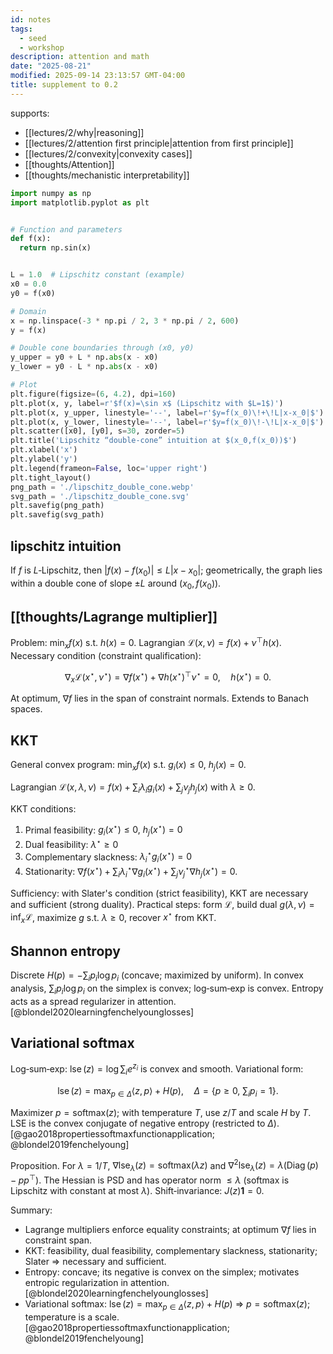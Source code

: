 ```yaml
---
id: notes
tags:
  - seed
  - workshop
description: attention and math
date: "2025-08-21"
modified: 2025-09-14 23:13:57 GMT-04:00
title: supplement to 0.2
---
```


supports:

- [[lectures/2/why|reasoning]]
- [[lectures/2/attention first principle|attention from first principle]]
- [[lectures/2/convexity|convexity cases]]
- [[thoughts/Attention]]
- [[thoughts/mechanistic interpretability]]

```python title="lipschitz.py"
import numpy as np
import matplotlib.pyplot as plt


# Function and parameters
def f(x):
  return np.sin(x)


L = 1.0  # Lipschitz constant (example)
x0 = 0.0
y0 = f(x0)

# Domain
x = np.linspace(-3 * np.pi / 2, 3 * np.pi / 2, 600)
y = f(x)

# Double cone boundaries through (x0, y0)
y_upper = y0 + L * np.abs(x - x0)
y_lower = y0 - L * np.abs(x - x0)

# Plot
plt.figure(figsize=(6, 4.2), dpi=160)
plt.plot(x, y, label=r'$f(x)=\sin x$ (Lipschitz with $L=1$)')
plt.plot(x, y_upper, linestyle='--', label=r'$y=f(x_0)\!+\!L|x-x_0|$')
plt.plot(x, y_lower, linestyle='--', label=r'$y=f(x_0)\!-\!L|x-x_0|$')
plt.scatter([x0], [y0], s=30, zorder=5)
plt.title('Lipschitz “double-cone” intuition at $(x_0,f(x_0))$')
plt.xlabel('x')
plt.ylabel('y')
plt.legend(frameon=False, loc='upper right')
plt.tight_layout()
png_path = './lipschitz_double_cone.webp'
svg_path = './lipschitz_double_cone.svg'
plt.savefig(png_path)
plt.savefig(svg_path)
```

## lipschitz intuition

If $f$ is $L$‑Lipschitz, then $|f(x)-f(x_0)|\le L|x-x_0|$; geometrically, the graph lies within a double cone of slope $\pm L$ around $(x_0,f(x_0))$.

## [[thoughts/Lagrange multiplier]]

Problem: $\min_x f(x)$ s.t. $h(x)=0$. Lagrangian $\mathcal L(x,\nu)=f(x)+\nu^\top h(x)$. Necessary condition (constraint qualification):

$$
\nabla_x \mathcal L(x^\star,\nu^\star)=\nabla f(x^\star)+\nabla h(x^\star)^\top\nu^\star=0,\quad h(x^\star)=0.
$$

At optimum, $\nabla f$ lies in the span of constraint normals. Extends to Banach spaces.

## KKT

General convex program: $\min_x f(x)$ s.t. $g_i(x)\le0$, $h_j(x)=0$.

Lagrangian $\mathcal L(x,\lambda,\nu)=f(x)+\sum_i\lambda_i g_i(x)+\sum_j\nu_j h_j(x)$ with $\lambda\ge0$.

KKT conditions:

1. Primal feasibility: $g_i(x^\star)\le0,\ h_j(x^\star)=0$
2. Dual feasibility: $\lambda^\star\ge0$
3. Complementary slackness: $\lambda_i^\star g_i(x^\star)=0$
4. Stationarity: $\nabla f(x^\star)+\sum_i\lambda_i^\star\nabla g_i(x^\star)+\sum_j\nu_j^\star\nabla h_j(x^\star)=0$.

Sufficiency: with Slater's condition (strict feasibility), KKT are necessary and sufficient (strong duality). Practical steps: form $\mathcal L$, build dual $g(\lambda,\nu)=\inf_x\mathcal L$, maximize $g$ s.t. $\lambda\ge0$, recover $x^\star$ from KKT.

## Shannon entropy

Discrete $H(p)=-\sum_i p_i\log p_i$ (concave; maximized by uniform). In convex analysis, $\sum_i p_i\log p_i$ on the simplex is convex; log‑sum‑exp is convex. Entropy acts as a spread regularizer in attention. [@blondel2020learningfenchelyounglosses]

## Variational softmax

Log‑sum‑exp: $\operatorname{lse}(z)=\log\sum_i e^{z_i}$ is convex and smooth. Variational form:

$$
\operatorname{lse}(z)=\max_{p\in\Delta}\langle z,p\rangle+H(p),\quad \Delta=\{p\ge0,\ \sum_i p_i=1\}.
$$

Maximizer $p=\mathrm{softmax}(z)$; with temperature $T$, use $z/T$ and scale $H$ by $T$. LSE is the convex conjugate of negative entropy (restricted to $\Delta$). [@gao2018propertiessoftmaxfunctionapplication; @blondel2019fenchelyoung]

Proposition. For $\lambda=1/T$, $\nabla\mathrm{lse}_\lambda(z)=\mathrm{softmax}(\lambda z)$ and $\nabla^2\mathrm{lse}_\lambda(z)=\lambda(\operatorname{Diag}(p)-pp^\top)$. The Hessian is PSD and has operator norm $\le \lambda$ (softmax is Lipschitz with constant at most $\lambda$). Shift‑invariance: $J(z)\mathbf{1}=0$.

Summary:

- Lagrange multipliers enforce equality constraints; at optimum $\nabla f$ lies in constraint span.
- KKT: feasibility, dual feasibility, complementary slackness, stationarity; Slater ⇒ necessary and sufficient.
- Entropy: concave; its negative is convex on the simplex; motivates entropic regularization in attention. [@blondel2020learningfenchelyounglosses]
- Variational softmax: $\operatorname{lse}(z)=\max_{p\in\Delta}\langle z,p\rangle+H(p)$ ⇒ $p=\mathrm{softmax}(z)$; temperature is a scale. [@gao2018propertiessoftmaxfunctionapplication; @blondel2019fenchelyoung]
